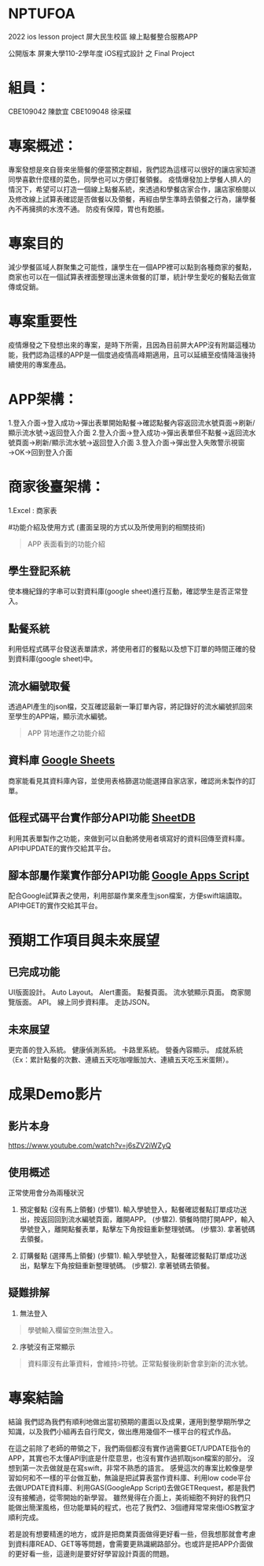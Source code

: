 # NPTUFOA
2022 ios lesson project
屏大民生校區 線上點餐整合服務APP

公開版本 屏東大學110-2學年度 iOS程式設計 之 Final Project

# 組員：
CBE109042 陳歆宜
CBE109048 徐采碟

# 專案概述：
專案發想是來自晉來坐簡餐的便當預定群組，我們認為這樣可以很好的讓店家知道同學喜歡什麼樣的菜色，同學也可以方便訂餐領餐。
疫情爆發加上學餐人擠人的情況下，希望可以打造一個線上點餐系統，來透過和學餐店家合作，讓店家檢閱以及修改線上試算表確認是否做餐以及領餐，再經由學生準時去領餐之行為，讓學餐內不再擁擠的水洩不通。
防疫有保障，胃也有飽脹。

# 專案目的
減少學餐區域人群聚集之可能性，讓學生在一個APP裡可以點到各種商家的餐點，商家也可以在一個試算表裡面整理出還未做餐的訂單，統計學生愛吃的餐點去做宣傳或促銷。

# 專案重要性
疫情爆發之下發想出來的專案，是時下所需，且因為目前屏大APP沒有附屬這種功能，我們認為這樣的APP是一個度過疫情高峰期適用，且可以延續至疫情降溫後持續使用的專案產品。

# APP架構：
1.登入介面→登入成功→彈出表單開始點餐→確認點餐內容返回流水號頁面→刷新/顯示流水號→返回登入介面
2.登入介面→登入成功→彈出表單但不點餐→返回流水號頁面→刷新/顯示流水號→返回登入介面
3.登入介面→彈出登入失敗警示視窗→OK→回到登入介面

# 商家後臺架構：
1.Excel : 商家表

#功能介紹及使用方式 (畫面呈現的方式以及所使用到的相關技術)

> APP 表面看到的功能介紹 

## 學生登記系統
使本機紀錄的字串可以對資料庫(google sheet)進行互動，確認學生是否正常登入。
## 點餐系統
利用低程式碼平台發送表單請求，將使用者訂的餐點以及想下訂單的時間正確的發到資料庫(google sheet)中。
## 流水編號取餐
透過API產生的json檔，交互確認最新一筆訂單內容，將記錄好的流水編號抓回來至學生的APP端，顯示流水編號。

> APP 背地運作之功能介紹 

## 資料庫 [Google Sheets]
[Google Sheets]:(https://www.google.com.tw/intl/zh-TW/sheets/about/)
商家能看見其資料庫內容，並使用表格篩選功能選擇自家店家，確認尚未製作的訂單。

## 低程式碼平台實作部分API功能 [SheetDB]
[SheetDB]:(https://sheetdb.io/)
利用其表單製作之功能，來做到可以自動將使用者填寫好的資料回傳至資料庫。
API中UPDATE的實作交給其平台。

## 腳本部屬作業實作部分API功能 [Google Apps Script]
[Google Apps Script]:(https://developers.google.com/apps-script)
配合Google試算表之使用，利用部屬作業來產生json檔案，方便swift端讀取。
API中GET的實作交給其平台。

# 預期工作項目與未來展望 

## 已完成功能 
UI版面設計。 
Auto Layout。 
Alert畫面。 
點餐頁面。 
流水號顯示頁面。 
商家閱覽版面。 
API。 
線上同步資料庫。 
走訪JSON。 

## 未來展望
更完善的登入系統。 
健康偵測系統。 
卡路里系統。 
營養內容顯示。 
成就系統（Ex：累計點餐的次數、連續五天吃咖哩飯加大、連續五天吃玉米蛋餅）。 

# 成果Demo影片

## 影片本身
https://www.youtube.com/watch?v=j6sZV2iWZyQ

## 使用概述
正常使用會分為兩種狀況

1. 預定餐點 (沒有馬上領餐)
  (步驟1). 輸入學號登入，點餐確認餐點訂單成功送出，按返回回到流水編號頁面，離開APP。
  (步驟2). 領餐時間打開APP，輸入學號登入，離開點餐表單，點擊左下角按鈕重新整理號碼。
  (步驟3). 拿著號碼去領餐。
  
2. 訂購餐點 (選擇馬上領餐)
  (步驟1). 輸入學號登入，點餐確認餐點訂單成功送出，點擊左下角按鈕重新整理號碼。
  (步驟2). 拿著號碼去領餐。

## 疑難排解

1. 無法登入
> 學號輸入欄留空則無法登入。 
2. 序號沒有正常顯示
> 資料庫沒有此筆資料，會維持⍩符號。正常點餐後刷新會拿到新的流水號。

# 專案結論
結論
我們認為我們有順利地做出當初預期的畫面以及成果，運用到整學期所學之知識，以及我們小組再去自行爬文，做出應用幾個不一樣平台的程式作品。

在這之前除了老師的帶領之下，我們兩個都沒有實作過需要GET/UPDATE指令的APP，其實也不太懂API到底是什麼意思，也沒有實作過抓取json檔案的部分。
沒想到第一次去做就是在寫swift，非常不熟悉的語言。
感覺這次的專案比較像是學習如何和不一樣的平台做互動，無論是把試算表當作資料庫、利用low code平台去做UPDATE資料庫、利用GAS(GoogleApp Script)去做GETRequest，都是我們沒有接觸過，從零開始的新學習。
雖然覺得在介面上，美術細胞不夠好的我們只能做出簡潔風格，但功能單純的程式，也花了我們2、3個禮拜常常來借iOS教室才順利完成。

若是說有想要精進的地方，或許是把商業頁面做得更好看一些，但我想那就會考慮到資料庫READ、GET等等問題，會需要更熟識網路部分。也或許是把APP介面做的更好看一些，這邊則是要好好學習設計頁面的問題。
